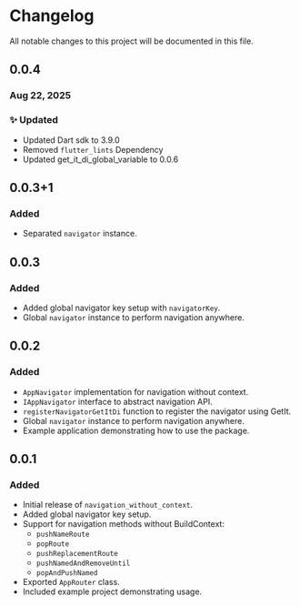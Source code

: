 # Changelog

All notable changes to this project will be documented in this file.

## 0.0.4

### Aug 22, 2025

### ✨ Updated

- Updated Dart sdk to 3.9.0
- Removed `flutter_lints` Dependency
- Updated get_it_di_global_variable to 0.0.6

## 0.0.3+1
### Added
- Separated `navigator` instance. 


## 0.0.3
### Added
- Added global navigator key setup with `navigatorKey`. 
- Global `navigator` instance to perform navigation anywhere. 


## 0.0.2
### Added
* `AppNavigator` implementation for navigation without context.
* `IAppNavigator` interface to abstract navigation API.
* `registerNavigatorGetItDi` function to register the navigator using GetIt.
* Global `navigator` instance to perform navigation anywhere.
* Example application demonstrating how to use the package.


## 0.0.1
### Added
- Initial release of `navigation_without_context`.
- Added global navigator key setup.
- Support for navigation methods without BuildContext:
    - `pushNameRoute`
    - `popRoute`
    - `pushReplacementRoute`
    - `pushNamedAndRemoveUntil`
    - `popAndPushNamed`
- Exported `AppRouter` class.
- Included example project demonstrating usage.



